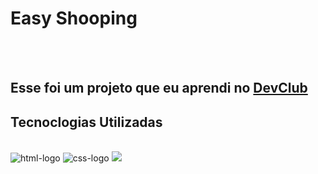 <h1>Easy Shooping</h1>
<br>
<br>
<h2> Esse foi um projeto que eu aprendi no <a href="https://rodolfomori.com.br/devclub">DevClub</a></h2>
<h2>Tecnoclogias Utilizadas</h2>
<br>
<img src="https://img.shields.io/badge/HTML-239120?style=for-the-badge&logo=html5&logoColor=white" alt="html-logo">
<img src="https://img.shields.io/badge/CSS-239120?&style=for-the-badge&logo=css3&logoColor=white" alt="css-logo">

<img src="https://github.com/LekaRegina/Easy-Shopping/blob/master/Assents/c%C3%B3pia%20de%20Captura%20de%20Tela%202023-07-28%20%C3%A0s%2015.29.28.png?raw=true">
<br>
<br>
























